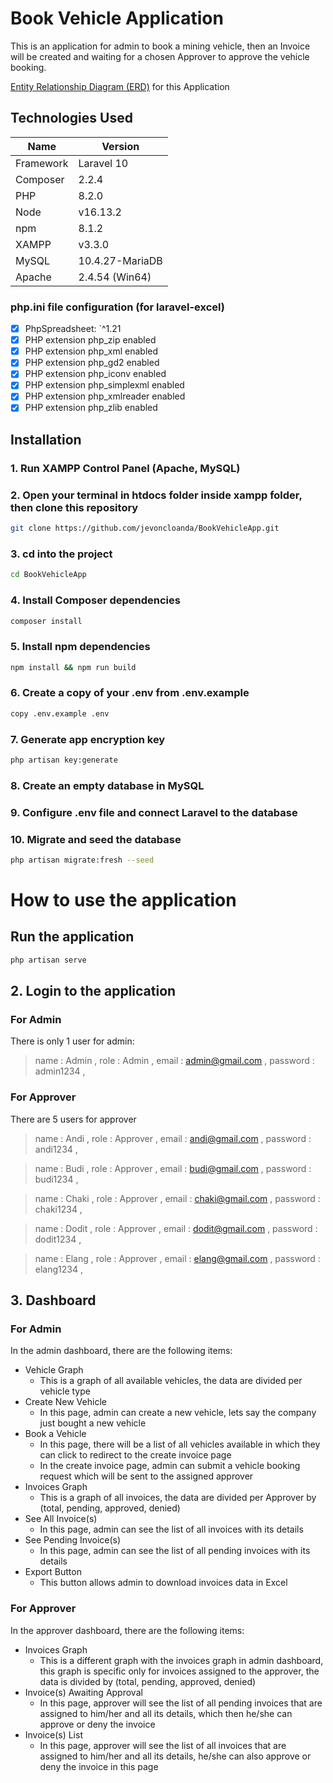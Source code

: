 # Book Vehicle Application
This is an application for admin to book a mining vehicle, then an Invoice will be created and waiting for a chosen Approver to approve the vehicle booking.

[Entity Relationship Diagram (ERD)](https://drive.google.com/file/d/1pTbhSm3zgdZQbeaNU66r5jUMd88xOgSJ/view?usp=sharing) for this Application

## Technologies Used
| Name       | Version        |
| ---------- | -------------- |
|Framework   | Laravel 10     |
|Composer    | 2.2.4          |
|PHP         | 8.2.0          |
|Node        | v16.13.2       |
|npm         | 8.1.2          |
|XAMPP       | v3.3.0         |
|MySQL       | 10.4.27-MariaDB|
|Apache      | 2.4.54 (Win64) |

### php.ini file configuration (for laravel-excel)
- [x] PhpSpreadsheet: `^1.21
- [x] PHP extension php_zip enabled
- [x] PHP extension php_xml enabled
- [x] PHP extension php_gd2 enabled
- [x] PHP extension php_iconv enabled
- [x] PHP extension php_simplexml enabled
- [x] PHP extension php_xmlreader enabled
- [x] PHP extension php_zlib enabled

## Installation
### 1. Run XAMPP Control Panel (Apache, MySQL)

### 2. Open your terminal in htdocs folder inside xampp folder, then clone this repository 
```bash
git clone https://github.com/jevoncloanda/BookVehicleApp.git
```
### 3. cd into the project
```bash
cd BookVehicleApp
```
### 4. Install Composer dependencies
```bash
composer install
```
### 5. Install npm dependencies
```bash
npm install && npm run build
```
### 6. Create a copy of your .env from .env.example
```bash
copy .env.example .env
```
### 7. Generate app encryption key
```bash
php artisan key:generate
```
### 8. Create an empty database in MySQL
### 9. Configure .env file and connect Laravel to the database
### 10. Migrate and seed the database
```bash
php artisan migrate:fresh --seed
```

# How to use the application
## Run the application
```bash
php artisan serve
```
## 2. Login to the application
### For Admin
There is only 1 user for admin:
> name      : Admin ,
> role      : Admin ,
> email     : admin@gmail.com ,
> password  : admin1234 ,

### For Approver
There are 5 users for approver
> name      : Andi ,
> role      : Approver ,
> email     : andi@gmail.com ,
> password  : andi1234 ,

> name      : Budi ,
> role      : Approver ,
> email     : budi@gmail.com ,
> password  : budi1234 ,

> name      : Chaki ,
> role      : Approver ,
> email     : chaki@gmail.com ,
> password  : chaki1234 ,

> name      : Dodit ,
> role      : Approver ,
> email     : dodit@gmail.com ,
> password  : dodit1234 ,

> name      : Elang ,
> role      : Approver ,
> email     : elang@gmail.com ,
> password  : elang1234 ,

## 3. Dashboard
### For Admin
In the admin dashboard, there are the following items:
- Vehicle Graph
    - This is a graph of all available vehicles, the data are divided per vehicle type
- Create New Vehicle
    - In this page, admin can create a new vehicle, lets say the company just bought a new vehicle
- Book a Vehicle
    - In this page, there will be a list of all vehicles available in which they can click to redirect to the create invoice page
    - In the create invoice page, admin can submit a vehicle booking request which will be sent to the assigned approver
- Invoices Graph
    - This is a graph of all invoices, the data are divided per Approver by (total, pending, approved, denied)
- See All Invoice(s)
    - In this page, admin can see the list of all invoices with its details
- See Pending Invoice(s)
    - In this page, admin can see the list of all pending invoices with its details
- Export Button
    - This button allows admin to download invoices data in Excel

### For Approver
In the approver dashboard, there are the following items:
- Invoices Graph
    - This is a different graph with the invoices graph in admin dashboard, this graph is specific only for invoices assigned to the approver, the data is divided by (total, pending, approved, denied)
- Invoice(s) Awaiting Approval
    - In this page, approver will see the list of all pending invoices that are assigned to him/her and all its details, which then he/she can approve or deny the invoice
- Invoice(s) List
    - In this page, approver will see the list of all invoices that are assigned to him/her and all its details, he/she can also approve or deny the invoice in this page


